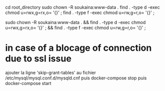 cd root_directory
sudo chown -R soukaina:www-data .
find . -type d -exec chmod u=rwx,g=rx,o= '{}' \;
find . -type f -exec chmod u=rw,g=r,o= '{}' \;

sudo chown -R soukaina:www-data . && find . -type d -exec chmod u=rwx,g=rx,o= '{}' \; && find . -type f -exec chmod u=rw,g=r,o= '{}' \;

# in case of a blocage of connection due to ssl issue
ajouter la ligne 'skip-grant-tables' au fichier /etc/mysql/mysql.conf.d/mysqld.cnf
puis docker-compose stop puis docker-compose start


